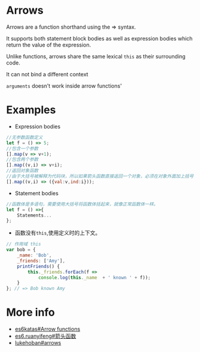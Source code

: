 # Arrows
Arrows are a function shorthand using the => syntax.

It supports both statement block bodies as well as expression bodies which return the value of the expression.

Unlike functions, arrows share the same lexical `this` as their surrounding code.  

It can not bind a different context

`arguments` doesn't work inside arrow functions'

# Examples
* Expression bodies
```javascript
//无参数函数定义
let f = () => 5;
//包含一个参数
[].map(v => v+1);
//包含两个参数
[].map((v,i) => v+i);
//返回对象函数
//由于大括号被解释为代码块，所以如果箭头函数直接返回一个对象，必须在对象外面加上括号
[].map((v,i) => ({val:v,ind:i}));
```
* Statement bodies
```javascript
//函数体是多语句，需要使用大括号将函数体括起来，就像正常函数体一样。
let f = () =>{
    Statements...
};
```
* 函数没有`this`,使用定义时的上下文。
```javascript
// 作用域 this
var bob = {
    _name: 'Bob',
    _friends: ['Amy'],
    printFriends() {
        this._friends.forEach(f => 
            console.log(this._name  + ' known ' + f));
    }    
}; // => Bob known Amy
```
# More info
* [es6katas#Arrow functions](http://es6katas.org/)
* [es6.ruanyifeng#箭头函数](http://es6.ruanyifeng.com/#docs/function#箭头函数)
* [lukehoban#arrows](https://github.com/lukehoban/es6features#arrows)